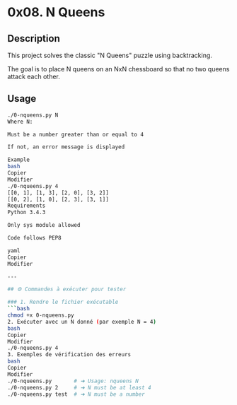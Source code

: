 # 0x08. N Queens

## Description
This project solves the classic "N Queens" puzzle using backtracking.

The goal is to place N queens on an NxN chessboard so that no two queens attack each other.

## Usage
```bash
./0-nqueens.py N
Where N:

Must be a number greater than or equal to 4

If not, an error message is displayed

Example
bash
Copier
Modifier
./0-nqueens.py 4
[[0, 1], [1, 3], [2, 0], [3, 2]]
[[0, 2], [1, 0], [2, 3], [3, 1]]
Requirements
Python 3.4.3

Only sys module allowed

Code follows PEP8

yaml
Copier
Modifier

---

## ⚙️ Commandes à exécuter pour tester

### 1. Rendre le fichier exécutable
```bash
chmod +x 0-nqueens.py
2. Exécuter avec un N donné (par exemple N = 4)
bash
Copier
Modifier
./0-nqueens.py 4
3. Exemples de vérification des erreurs
bash
Copier
Modifier
./0-nqueens.py       # ➜ Usage: nqueens N
./0-nqueens.py 2     # ➜ N must be at least 4
./0-nqueens.py test  # ➜ N must be a number